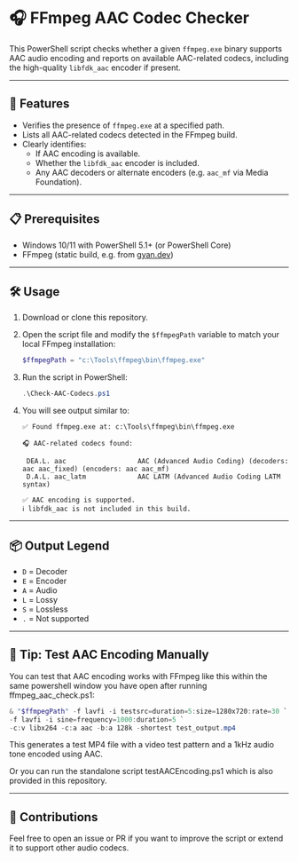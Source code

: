 # 🎧 FFmpeg AAC Codec Checker

This PowerShell script checks whether a given `ffmpeg.exe` binary supports AAC audio encoding and reports on available AAC-related codecs, including the high-quality `libfdk_aac` encoder if present.

---

## 🧰 Features

- Verifies the presence of `ffmpeg.exe` at a specified path.
- Lists all AAC-related codecs detected in the FFmpeg build.
- Clearly identifies:
  - If AAC encoding is available.
  - Whether the `libfdk_aac` encoder is included.
  - Any AAC decoders or alternate encoders (e.g. `aac_mf` via Media Foundation).

---

## 📋 Prerequisites

- Windows 10/11 with PowerShell 5.1+ (or PowerShell Core)
- FFmpeg (static build, e.g. from [gyan.dev](https://www.gyan.dev/ffmpeg/builds/))

---

## 🛠️ Usage

1. Download or clone this repository.
2. Open the script file and modify the `$ffmpegPath` variable to match your local FFmpeg installation:

   ```powershell
   $ffmpegPath = "c:\Tools\ffmpeg\bin\ffmpeg.exe"
   ```

3. Run the script in PowerShell:

   ```powershell
   .\Check-AAC-Codecs.ps1
   ```

4. You will see output similar to:

   ```
   ✅ Found ffmpeg.exe at: c:\Tools\ffmpeg\bin\ffmpeg.exe
   
   🎧 AAC-related codecs found:
   
    DEA.L. aac                  AAC (Advanced Audio Coding) (decoders: aac aac_fixed) (encoders: aac aac_mf)
    D.A.L. aac_latm             AAC LATM (Advanced Audio Coding LATM syntax)
   
   ✅ AAC encoding is supported.
   ℹ️ libfdk_aac is not included in this build.
   ```

---

## 📦 Output Legend

- `D` = Decoder
- `E` = Encoder
- `A` = Audio
- `L` = Lossy
- `S` = Lossless
- `.` = Not supported

---

## 🧪 Tip: Test AAC Encoding Manually

You can test that AAC encoding works with FFmpeg like this within the same powershell window you have open after running ffmpeg_aac_check.ps1:

```powershell
& "$ffmpegPath" -f lavfi -i testsrc=duration=5:size=1280x720:rate=30 `
-f lavfi -i sine=frequency=1000:duration=5 `
-c:v libx264 -c:a aac -b:a 128k -shortest test_output.mp4
```

This generates a test MP4 file with a video test pattern and a 1kHz audio tone encoded using AAC.

Or you can run the standalone script testAACEncoding.ps1 which is also provided in this repository.

---

## 🤝 Contributions

Feel free to open an issue or PR if you want to improve the script or extend it to support other audio codecs.
